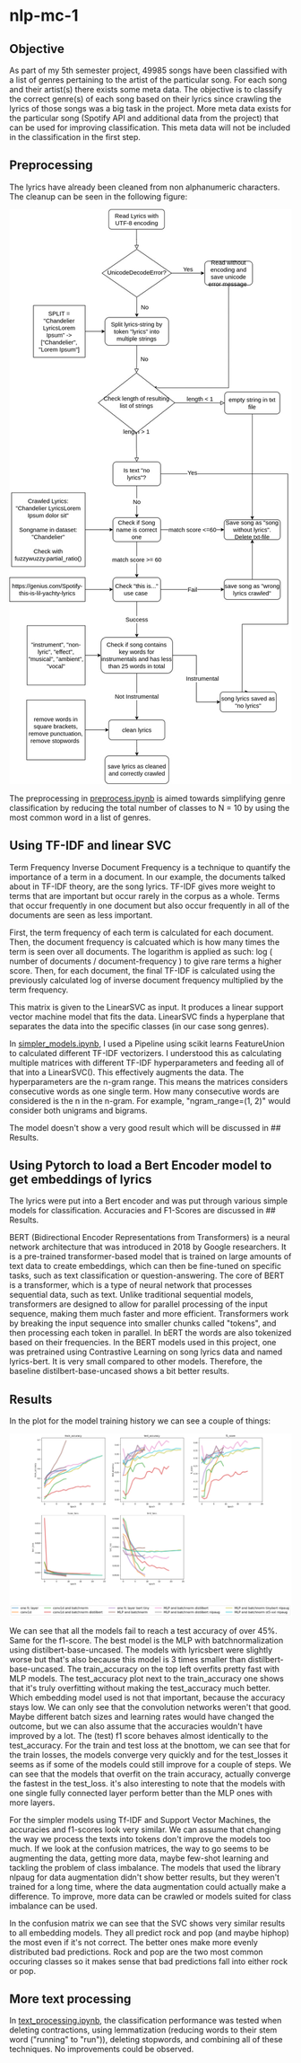 # nlp-mc-1

## Objective

As part of my 5th semester project, 49985 songs have been classified with a list of genres pertaining to the artist of the particular song. For each song and their artist(s) there exists some meta data. The objective is to classify the correct genre(s) of each song based on their lyrics since crawling the lyrics of those songs was a big task in the project. More meta data exists for the particular song (Spotify API and additional data from the project) that can be used for improving classification. This meta data will not be included in the classification in the first step. 

## Preprocessing

The lyrics have already been cleaned from non alphanumeric characters. The cleanup can be seen in the following figure: 

![Cleanup Flowchart](./reports/cleanup-flowchart.jpg) 

The preprocessing in [preprocess.ipynb](./notebooks/preprocess.ipynb) is aimed towards simplifying genre classification by reducing the total number of classes to N = 10 by using the most common word in a list of genres.

## Using TF-IDF and linear SVC

Term Frequency Inverse Document Frequency is a technique to quantify the importance of a term in a document. In our example, the documents talked about in TF-IDF theory, are the song lyrics. TF-IDF gives more weight to terms that are important but occur rarely in the corpus as a whole. Terms that occur frequently in one document but also occur frequently in all of the documents are seen as less important.

First, the term frequency of each term is calculated for each document. Then, the document frequency is calcuated which is how many times the term is seen over all documents. The logarithm is applied as such: log ( number of documents / document-frequency ) to give rare terms a higher score. Then, for each document, the final TF-IDF is calculated using the previously calculated log of inverse document frequency multiplied by the term frequency.

This matrix is given to the LinearSVC as input. It produces a linear support vector machine model that fits the data.
LinearSVC finds a hyperplane that separates the data into the specific classes (in our case song genres). 

In [simpler_models.ipynb](./notebooks/simpler_models.ipynb), I used a Pipeline using scikit learns FeatureUnion to calculated different TF-IDF vectorizers. I understood this as calculating multiple matrices with different TF-IDF hyperparameters and feeding all of that into a LinearSVC(). This effectively augments the data. The hyperparameters are the n-gram range. This means the matrices considers consecutive words as one single term. How many consecutive words are considered is the n in the n-gram. For example, "ngram_range=(1, 2)" would consider both unigrams and bigrams.

The model doesn't show a very good result which will be discussed in ## Results.

## Using Pytorch to load a Bert Encoder model to get embeddings of lyrics

The lyrics were put into a Bert encoder and was put through various simple models for classification. Accuracies and F1-Scores are discussed in ## Results. 

BERT (Bidirectional Encoder Representations from Transformers) is a neural network architecture that was introduced in 2018 by Google researchers. It is a pre-trained transformer-based model that is trained on large amounts of text data to create embeddings, which can then be fine-tuned on specific tasks, such as text classification or question-answering. The core of BERT is a transformer, which is a type of neural network that processes sequential data, such as text. Unlike traditional sequential models, transformers are designed to allow for parallel processing of the input sequence, making them much faster and more efficient. Transformers work by breaking the input sequence into smaller chunks called "tokens", and then processing each token in parallel. In bERT the words are also tokenized based on their frequencies. In the BERT models used in this project, one was pretrained using Contrastive Learning on song lyrics data and named lyrics-bert. It is very small compared to other models. Therefore, the baseline distilbert-base-uncased shows a bit better results. 

## Results

In the plot for the model training history we can see a couple of things: 

![Model Training History](./reports/model_history.png) 

We can see that all the models fail to reach a test accuracy of over 45%. Same for the f1-score. The best model is the MLP with batchnormalization using distilbert-base-uncased. The models with lyricsbert were slightly worse but that's also because this model is 3 times smaller than distilbert-base-uncased. The train_accuracy on the top left overfits pretty fast with MLP models. The test_accuracy plot next to the train_accuracy one shows that it's truly overfitting without making the test_accuracy much better. Which embedding model used is not that important, because the accuracy stays low. We can only see that the convolution networks weren't that good. Maybe different batch sizes and learning rates would have changed the outcome, but we can also assume that the accuracies wouldn't have improved by a lot. The (test) f1 score behaves almost identically to the test_accuracy. For the train and test loss at the bnottom, we can see that for the train losses, the models converge very quickly and for the test_losses it seems as if some of the models could still improve for a couple of steps. We can see that the models that overfit on the train accuracy, actually converge the fastest in the test_loss. it's also interesting to note that the models with one single fully connected layer perform better than the MLP ones with more layers. 

For the simpler models using Tf-IDF and Support Vector Machines, the accuracies and f1-scores look very similar. We can assume that changing the way we process the texts into tokens don't improve the models too much. If we look at the confusion matrices, the way to go seems to be augmenting the data, getting more data, maybe few-shot learning and tackling the problem of class imbalance. The models that used the library nlpaug for data augmentation didn't show better results, but they weren't trained for a long time, where the data augmentation could actually make a difference. To improve, more data can be crawled or models suited for class imbalance can be used.

In the confusion matrix we can see that the SVC shows very similar results to all embedding models. They all predict rock and pop (and maybe hiphop) the most even if it's not correct. The better ones make more evenly distributed bad predictions. Rock and pop are the two most common occuring classes so it makes sense that bad predictions fall into either rock or pop.

## More text processing

In [text_processing.ipynb](./notebooks/text_processing.ipynb), the classification performance was tested when deleting contractions, using lemmatization (reducing words to their stem word ("running" to "run")), deleting stopwords, and combining all of these techniques. No improvements could be observed.

